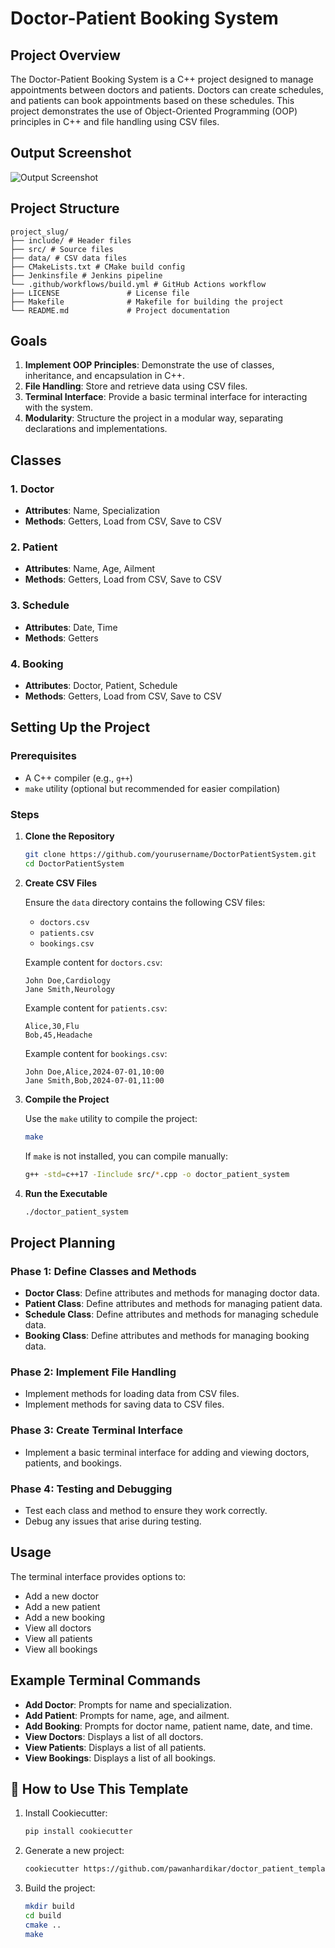 # Doctor-Patient Booking System

## Project Overview

The Doctor-Patient Booking System is a C++ project designed to manage appointments between doctors and patients. Doctors can create schedules, and patients can book appointments based on these schedules. This project demonstrates the use of Object-Oriented Programming (OOP) principles in C++ and file handling using CSV files.

## Output Screenshot

![Output Screenshot](./output_screenshot.png)

## Project Structure

```
project_slug/
├── include/ # Header files
├── src/ # Source files
├── data/ # CSV data files
├── CMakeLists.txt # CMake build config
├── Jenkinsfile # Jenkins pipeline
└── .github/workflows/build.yml # GitHub Actions workflow
├── LICENSE               # License file
├── Makefile              # Makefile for building the project
└── README.md             # Project documentation
```

## Goals

1. **Implement OOP Principles**: Demonstrate the use of classes, inheritance, and encapsulation in C++.
2. **File Handling**: Store and retrieve data using CSV files.
3. **Terminal Interface**: Provide a basic terminal interface for interacting with the system.
4. **Modularity**: Structure the project in a modular way, separating declarations and implementations.

## Classes

### 1. Doctor
- **Attributes**: Name, Specialization
- **Methods**: Getters, Load from CSV, Save to CSV

### 2. Patient
- **Attributes**: Name, Age, Ailment
- **Methods**: Getters, Load from CSV, Save to CSV

### 3. Schedule
- **Attributes**: Date, Time
- **Methods**: Getters

### 4. Booking
- **Attributes**: Doctor, Patient, Schedule
- **Methods**: Getters, Load from CSV, Save to CSV

## Setting Up the Project

### Prerequisites

- A C++ compiler (e.g., `g++`)
- `make` utility (optional but recommended for easier compilation)

### Steps

1. **Clone the Repository**

   ```sh
   git clone https://github.com/yourusername/DoctorPatientSystem.git
   cd DoctorPatientSystem
   ```

2. **Create CSV Files**

   Ensure the `data` directory contains the following CSV files:

   - `doctors.csv`
   - `patients.csv`
   - `bookings.csv`

   Example content for `doctors.csv`:

   ```
   John Doe,Cardiology
   Jane Smith,Neurology
   ```

   Example content for `patients.csv`:

   ```
   Alice,30,Flu
   Bob,45,Headache
   ```

   Example content for `bookings.csv`:

   ```
   John Doe,Alice,2024-07-01,10:00
   Jane Smith,Bob,2024-07-01,11:00
   ```

3. **Compile the Project**

   Use the `make` utility to compile the project:

   ```sh
   make
   ```

   If `make` is not installed, you can compile manually:

   ```sh
   g++ -std=c++17 -Iinclude src/*.cpp -o doctor_patient_system
   ```

4. **Run the Executable**

   ```sh
   ./doctor_patient_system
   ```

## Project Planning

### Phase 1: Define Classes and Methods

- **Doctor Class**: Define attributes and methods for managing doctor data.
- **Patient Class**: Define attributes and methods for managing patient data.
- **Schedule Class**: Define attributes and methods for managing schedule data.
- **Booking Class**: Define attributes and methods for managing booking data.

### Phase 2: Implement File Handling

- Implement methods for loading data from CSV files.
- Implement methods for saving data to CSV files.

### Phase 3: Create Terminal Interface

- Implement a basic terminal interface for adding and viewing doctors, patients, and bookings.

### Phase 4: Testing and Debugging

- Test each class and method to ensure they work correctly.
- Debug any issues that arise during testing.

## Usage

The terminal interface provides options to:

- Add a new doctor
- Add a new patient
- Add a new booking
- View all doctors
- View all patients
- View all bookings

## Example Terminal Commands

- **Add Doctor**: Prompts for name and specialization.
- **Add Patient**: Prompts for name, age, and ailment.
- **Add Booking**: Prompts for doctor name, patient name, date, and time.
- **View Doctors**: Displays a list of all doctors.
- **View Patients**: Displays a list of all patients.
- **View Bookings**: Displays a list of all bookings.

## 🚀 How to Use This Template

1. Install Cookiecutter:
   ```bash
   pip install cookiecutter

2. Generate a new project:
   ```bash
   cookiecutter https://github.com/pawanhardikar/doctor_patient_template.git

3. Build the project:
   ```bash
   mkdir build
   cd build
   cmake ..
   make
